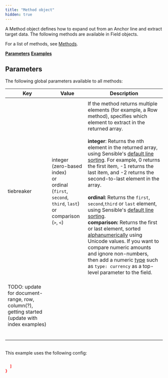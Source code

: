 ```yaml
---
title: "Method object"
hidden: true
---
```


A Method object defines how to expand out from an Anchor line and extract target data. The following methods are available in Field objects.

For a list of methods, see [Methods](doc:methods). 

[**Parameters**](doc:method#parameters)
[**Examples**](doc:method#examples)

Parameters
-----

The following global parameters available to all methods:

| Key                                                          | Value                                                        | Description                                                  |
| ------------------------------------------------------------ | ------------------------------------------------------------ | ------------------------------------------------------------ |
|                                                              |                                                              |                                                              |
| tiebreaker                                                   | integer (zero-based index)<br/> or<br/>ordinal (`first`, `second`, `third`, `last`)<br/>or <br/> comparison (`>`, `<`) | If the method returns multiple elements (for example, a Row method), specifies which element to extract in the returned array. <br/><br/>**integer**: Returns the nth element in the returned array, using Sensible's [default line sorting](doc:lines#line-sorting). For example, 0 returns the first item, -1 returns the last item, and -2 returns the second-to-last element in the array.<br/><br/>**ordinal:** Returns the `first`, `second`,`third` or `last` element, using Sensible's [default line sorting](doc:lines#line-sorting).<br/>**comparison:**  Returns the first or last element, sorted [alphanumerically](https://developer.mozilla.org/en-US/docs/Web/JavaScript/Reference/Operators#relational_operators)  using Unicode values. If you want to compare numeric amounts and ignore non-numbers,  then add a numeric [type](doc:types) such as  `type: currency` as a top-level parameter to the field.<br/><br/> |
| TODO: update for document-range, row, column(?), getting started (update with index examples) |                                                              |                                                              |
|                                                              |                                                              |                                                              |
|                                                              |                                                              |                                                              |
|                                                              |                                                              |                                                              |
|                                                              |                                                              |                                                              |
|                                                              |                                                              |                                                              |
|                                                              |                                                              |                                                              |

|  |  |
| ------------------------------ | ------------------------------------------------------------ |

This example uses the following config:

```json

  ]
}
```







